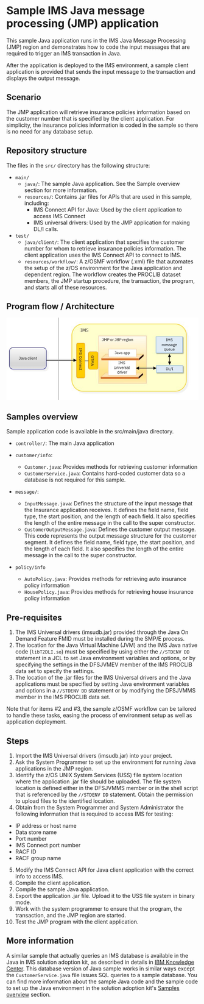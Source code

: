 # Sample IMS Java message processing (JMP) application

This sample Java application runs in the IMS Java Message Processing (JMP) region and demonstrates how to code the input messages that are required to trigger an IMS transaction in Java. 

After the application is deployed to the IMS environment, a sample client application is provided that sends the input message to the transaction and displays the output message.

## Scenario
The JMP application will retrieve insurance policies information based on the customer number that is specified by the client application. For simplicity, the insurance policies information is coded in the sample so there is no need for any database setup.

## Repository structure
The files in the `src/` directory has the following structure:

* `main/`
  * `java/`: The sample Java application. See the Sample overview section for more information.
  * `resources/`: Contains .jar files for APIs that are used in this sample, including:
     * IMS Connect API for Java: Used by the client application to access IMS Connect 
     * IMS universal drivers: Used by the JMP application for making DL/I calls.
* `test/`
  * `java/client/`: The client application that specifies the customer number for whom to retrieve insurance policies information. The client application uses the IMS Connect API to connect to IMS. 
  * `resources/workflow/`: A z/OSMF workflow (.xml) file that automates the setup of the z/OS environment for the Java application and dependent region.  The workflow creates the PROCLIB dataset members, the JMP startup procedure, the transaction, the program, and starts all of these resources.

## Program flow / Architecture
![flowdiagram](./media/javainims.jpg)


## Samples overview
Sample application code is available in the src/main/java directory.

* `controller/`: The main Java application
* `customer/info`: 
  * `Customer.java`: Provides methods for retrieving customer information 
  * `CustomerService.java`: Contains hard-coded customer data so a database is not required for this sample.

* `message/`:  
  * `InputMessage.java`: Defines the structure of the input message that the Insurance application receives. It  defines the field name, field type, the start position, and the length of each field. It also specifies the length of the entire message in the call to the super constructor.
  * `CustomerOutputMessage.java`:  Defines the customer output message. This code represents the output message structure for the customer segment. It defines the field name, field type, the start position, and the length of each field. It also specifies the length of the entire message in the call to the super constructor.

* `policy/info`
  * `AutoPolicy.java`: Provides methods for retrieving auto insurance policy information
  * `HousePolicy.java`: Provides methods for retrieving house insurance policy information

  
## Pre-requisites

1. The IMS Universal drivers (imsudb.jar) provided through the Java On Demand Feature FMID must be installed during the SMP/E process.
2. The location for the Java Virtual Machine (JVM) and the IMS Java native code (`libT2DLI.so`) must be specified by using either the `//STDENV DD` statement in a JCL to set Java environment variables and options, or by specifying the settings in the DFSJVMEV member of the IMS PROCLIB data set to specify the settings. 
3. The location of the .jar files for the IMS Universal drivers and the Java applications must be specified by setting Java environment variables and options in a `//STDENV DD` statement or by modifying the DFSJVMMS member in the IMS PROCLIB data set.


Note that for items #2 and #3, the sample z/OSMF workflow can be tailored to handle these tasks, easing the process of environment setup as well as application deployment. 

## Steps

1. Import the IMS Universal drivers (imsudb.jar) into your project. 
2. Ask the System Programmer to set up the environment for running Java applications in the JMP region. 
3. Identify the z/OS UNIX System Services (USS) file system location where the application .jar file should be uploaded. The file system location is defined either in the DFSJVMMS member or in the shell script that is referenced by the `//STDENV DD` statement. Obtain the permission to upload files to the identified location. 
4. Obtain from the System Programmer and System Administrator the following information that is required to access IMS for testing:
  * IP address or host name
  * Data store name
  * Port number
  * IMS Connect port number
  * RACF ID
  * RACF group name
5. Modify the IMS Connect API for Java client application with the correct info to access IMS.
6. Compile the client application.
7. Compile the sample Java application.
8. Export the application .jar file. Upload it to the USS file system in binary mode.
9. Work with the system programmer to ensure that the program, the transaction, and the JMP region are started.
10. Test the JMP program with the client application. 


## More information

A similar sample that actually queries an IMS database is available in the Java in IMS solution adoption kit, as described in details in <a href="https://www.ibm.com/support/knowledgecenter/en/SSEPH2_14.1.0/com.ibm.ims14.doc.sk/ims_apmdovr.htm" target="_blank">IBM Knowledge Center</a>.  This database version of Java sample works in similar ways except the `CustomerService.java` file issues SQL queries to a sample database. You can find more information about the sample Java code and the sample code to set up the Java environment in the solution adoption kit's <a href="https://www.ibm.com/support/knowledgecenter/en/SSEPH2_14.1.0/com.ibm.ims14.doc.sk/ims_apmd_samplesovr.htm" target="_blank">Samples overview</a> section.  